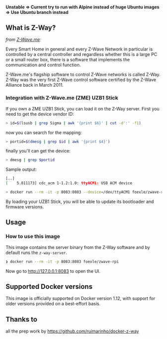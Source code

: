 #### Unstable => Current try to run with Alpine instead of huge Ubuntu images => Use Ubuntu branch instead ####

## What is Z-Way?

_from [Z-Wave.me](https://www.z-wave.me/index.php?id=22):_

Every Smart Home in general and every Z-Wave Network in particular is controlled by a central controller and regardless
whether this is a large PC or a small router box, there is a software that implements the communication and control
function.

Z-Wave.me's flagship software to control Z-Wave networks is called Z-Way. Z-Way was the very first Z-Wave control
software certified by the Z-Wave Alliance back in March 2011.

### Integration with Z-Wave.me (ZME) UZB1 Stick

If you own a ZME UZB1 Stick, you can load it on the Z-Way server.
First you need to get the device vendor ID:
```sh
> id=$(lsusb | grep Sigma | awk '{print $6}' | cut -d':' -f1)
```

now you can search for the mapping:
```sh
> portid=$(dmesg | grep $id | awk '{print $4}')
```
finally you'll can get the device:
```sh
> dmesg | grep $portid
```
Sample output:
```sh
[..]
[    5.811173] cdc_acm 1-1.2:1.0: ttyACM1: USB ACM device
```


```sh
> docker run --rm -it -p 8083:8083 --device=/dev/ttyACM1 foexle/zwave-rpi
```

By loading your UZB1 Stick, you will be able to update its bootloader and firmware versions.

## Usage

### How to use this image

This image contains the server binary from the Z-Way software and by default runs the `z-way-server`.

```sh
❯ docker run --rm -it -p 8083:8083 foexle/zwave-rpi
```

Now go to http://127.0.0.1:8083 to open the UI.

## Supported Docker versions

This image is officially supported on Docker version 1.12, with support for older versions provided on a best-effort
basis.

[docker-hub-url]: https://hub.docker.com/r/foexle/zwave-rpi

## Thanks to
all the prep work by https://github.com/ruimarinho/docker-z-way

